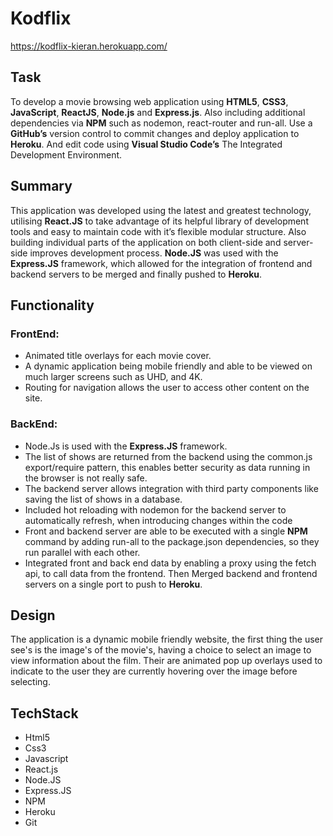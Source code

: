 # Kodflix
https://kodflix-kieran.herokuapp.com/
## Task
To develop a movie browsing web application using <b>HTML5</b>, <b>CSS3</b>,  <b>JavaScript</b>, <b>ReactJS</b>, <b>Node.js</b>  and <b>Express.js</b>. Also including additional dependencies via <b>NPM</b> such as nodemon, react-router and run-all. Use a <b>GitHub’s</b> version control to commit changes and deploy application to <b>Heroku</b>.  And edit code using <b>Visual Studio Code’s</b> The Integrated Development Environment.

## Summary
This application was developed using the latest and greatest technology,  utilising <b>React.JS</b> to take advantage of its helpful library of development tools and easy to maintain code with it’s flexible modular structure.  Also building individual parts of the application on both client-side and server-side improves development process.  <b>Node.JS</b> was used with the <b>Express.JS</b> framework, which allowed for the integration of frontend and backend servers to be merged and finally pushed to <b>Heroku</b>.

## Functionality

### FrontEnd:
<ul>
    <li>Animated title overlays for each movie cover.</li>
    <li>A dynamic application being mobile friendly and able to be viewed on much larger screens such as UHD, and 4K.</li>
    <li>Routing for navigation allows the user to access other content on the site.</li>
</ul>

### BackEnd:
<ul>
  <li>Node.Js is used with the <b>Express.JS</b> framework.</li>
  <li>The list of shows are returned from the backend using the common.js  export/require pattern, this enables better security as data       running in the browser is not really safe.</li>
  <li>The backend server allows integration with third party components like saving the list of shows in a database.</li>
  <li>Included hot reloading with nodemon for the backend server to automatically refresh, when introducing changes within the code</li>
    <li>Front and backend server are able to be executed with a single <b>NPM</b> command by adding run-all to the package.json dependencies, so       they run parallel with each other.</li>
  <li>Integrated front and back end data by enabling a proxy using the fetch api, to call data from the frontend.  Then Merged backend         and frontend servers on a single port to push to <b>Heroku</b>.</li>
</ul>

## Design
The application is a dynamic mobile friendly website, the first thing the user see's is the image's of the movie's, having a choice to select an image to view information about the film. Their are animated  pop up overlays used to indicate to the user they are currently hovering over the image before selecting.

## TechStack
<ul>
  <li>Html5</li>
  <li>Css3</li>
  <li>Javascript</li>
  <li>React.js</li>
  <li>Node.JS</li>
  <li>Express.JS</li>
  <li>NPM</li>
  <li>Heroku</li>
  <li>Git</li>
</ul>






